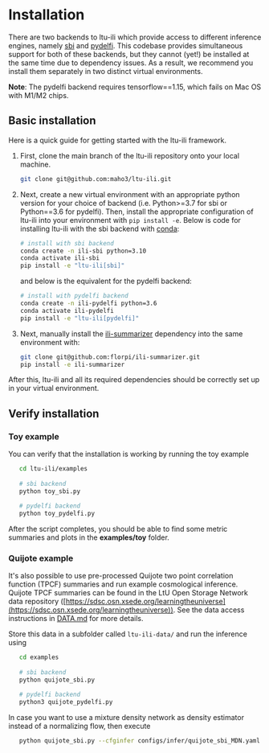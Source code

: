Installation
============

There are two backends to ltu-ili which provide access to different inference engines, namely [sbi](https://github.com/mackelab/sbi) and [pydelfi](https://github.com/justinalsing/pydelfi). This codebase provides simultaneous support for both of these backends, but they cannot (yet!) be installed at the same time due to dependency issues. As a result, we recommend you install them separately in two distinct virtual environments.

**Note**: The pydelfi backend requires tensorflow==1.15, which fails on Mac OS with M1/M2 chips.

## Basic installation

Here is a quick guide for getting started with the ltu-ili framework.

1. First, clone the main branch of the ltu-ili repository onto your local machine.
    ```bash
    git clone git@github.com:maho3/ltu-ili.git
    ```
2. Next, create a new virtual environment with an appropriate python version for your choice of backend (i.e. Python>=3.7 for sbi or Python==3.6 for pydelfi). Then, install the appropriate configuration of ltu-ili into your environment with `pip install -e`. Below is code for installing ltu-ili with the sbi backend with [conda](https://docs.anaconda.com/):
    ```bash
    # install with sbi backend
    conda create -n ili-sbi python=3.10
    conda activate ili-sbi
    pip install -e "ltu-ili[sbi]"
    ```
    and below is the equivalent for the pydelfi backend:
    ```bash
    # install with pydelfi backend
    conda create -n ili-pydelfi python=3.6
    conda activate ili-pydelfi
    pip install -e "ltu-ili[pydelfi]"
    ```

3. Next, manually install the [ili-summarizer](https://github.com/florpi/ili-summarizer) dependency into the same environment with:
    ```bash
    git clone git@github.com:florpi/ili-summarizer.git
    pip install -e ili-summarizer
    ```
After this, ltu-ili and all its required dependencies should be correctly set up in your virtual environment.
## Verify installation

### Toy example
You can verify that the installation is working by running the toy example
```bash
   cd ltu-ili/examples
   
   # sbi backend
   python toy_sbi.py
   
   # pydelfi backend 
   python toy_pydelfi.py
```
After the script completes, you should be able to find some metric summaries and plots in the **examples/toy** folder.

### Quijote example
It's also possible to use pre-processed Quijote two point correlation function (TPCF) summaries and run example cosmological inference. Quijote TPCF summaries can be found in the LtU Open Storage Network data repository ([https://sdsc.osn.xsede.org/learningtheuniverse](https://sdsc.osn.xsede.org/learningtheuniverse)). See the data access instructions in [DATA.md](DATA.md) for more details.

Store this data in a subfolder called `ltu-ili-data/` and run the inference using
```bash
   cd examples
   
   # sbi backend
   python quijote_sbi.py 

   # pydelfi backend
   python3 quijote_pydelfi.py
```
In case you want to use a mixture density network as density estimator instead of a normalizing flow, then execute
```bash
   python quijote_sbi.py --cfginfer configs/infer/quijote_sbi_MDN.yaml
```
